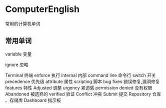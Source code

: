 # ComputerEnglish
常用的计算机单词
## 常用单词
variable 变量

ignore   忽略

Terminal 终端
enforce  执行
internal 内部
command line 命令行
switch   开关
precedence 优先级
attribute  属性
scripting 脚本
bug fixes 错误修复,漏洞修复
features 特性
Adjusted 调整
urgency 紧迫感
permission denied 没有权限
Abandoned 被遗弃的
verified 验证
Conflict 冲突
Submit 提交
Repository 仓库 、存储库
Dashboard 指示板
